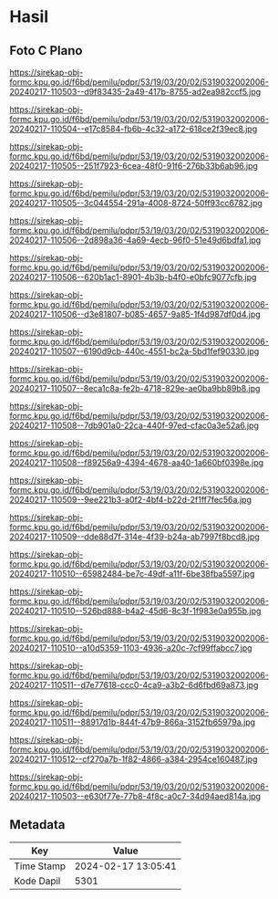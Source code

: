 # Hasil

## Foto C Plano

https://sirekap-obj-formc.kpu.go.id/f6bd/pemilu/pdpr/53/19/03/20/02/5319032002006-20240217-110503--d9f83435-2a49-417b-8755-ad2ea982ccf5.jpg

https://sirekap-obj-formc.kpu.go.id/f6bd/pemilu/pdpr/53/19/03/20/02/5319032002006-20240217-110504--e17c8584-fb6b-4c32-a172-618ce2f39ec8.jpg

https://sirekap-obj-formc.kpu.go.id/f6bd/pemilu/pdpr/53/19/03/20/02/5319032002006-20240217-110505--251f7923-6cea-48f0-91f6-276b33b6ab96.jpg

https://sirekap-obj-formc.kpu.go.id/f6bd/pemilu/pdpr/53/19/03/20/02/5319032002006-20240217-110505--3c044554-291a-4008-8724-50ff93cc6782.jpg

https://sirekap-obj-formc.kpu.go.id/f6bd/pemilu/pdpr/53/19/03/20/02/5319032002006-20240217-110506--2d898a36-4a69-4ecb-96f0-51e49d6bdfa1.jpg

https://sirekap-obj-formc.kpu.go.id/f6bd/pemilu/pdpr/53/19/03/20/02/5319032002006-20240217-110506--620b1ac1-8901-4b3b-b4f0-e0bfc9077cfb.jpg

https://sirekap-obj-formc.kpu.go.id/f6bd/pemilu/pdpr/53/19/03/20/02/5319032002006-20240217-110506--d3e81807-b085-4657-9a85-1f4d987df0d4.jpg

https://sirekap-obj-formc.kpu.go.id/f6bd/pemilu/pdpr/53/19/03/20/02/5319032002006-20240217-110507--6190d9cb-440c-4551-bc2a-5bd1fef90330.jpg

https://sirekap-obj-formc.kpu.go.id/f6bd/pemilu/pdpr/53/19/03/20/02/5319032002006-20240217-110507--8eca1c8a-fe2b-4718-829e-ae0ba9bb89b8.jpg

https://sirekap-obj-formc.kpu.go.id/f6bd/pemilu/pdpr/53/19/03/20/02/5319032002006-20240217-110508--7db901a0-22ca-440f-97ed-cfac0a3e52a6.jpg

https://sirekap-obj-formc.kpu.go.id/f6bd/pemilu/pdpr/53/19/03/20/02/5319032002006-20240217-110508--f89256a9-4394-4678-aa40-1a660bf0398e.jpg

https://sirekap-obj-formc.kpu.go.id/f6bd/pemilu/pdpr/53/19/03/20/02/5319032002006-20240217-110509--9ee221b3-a0f2-4bf4-b22d-2f1ff7fec56a.jpg

https://sirekap-obj-formc.kpu.go.id/f6bd/pemilu/pdpr/53/19/03/20/02/5319032002006-20240217-110509--dde88d7f-314e-4f39-b24a-ab7997f8bcd8.jpg

https://sirekap-obj-formc.kpu.go.id/f6bd/pemilu/pdpr/53/19/03/20/02/5319032002006-20240217-110510--65982484-be7c-49df-a11f-6be38fba5597.jpg

https://sirekap-obj-formc.kpu.go.id/f6bd/pemilu/pdpr/53/19/03/20/02/5319032002006-20240217-110510--526bd888-b4a2-45d6-8c3f-1f983e0a955b.jpg

https://sirekap-obj-formc.kpu.go.id/f6bd/pemilu/pdpr/53/19/03/20/02/5319032002006-20240217-110510--a10d5359-1103-4936-a20c-7cf99ffabcc7.jpg

https://sirekap-obj-formc.kpu.go.id/f6bd/pemilu/pdpr/53/19/03/20/02/5319032002006-20240217-110511--d7e77618-ccc0-4ca9-a3b2-6d6fbd69a873.jpg

https://sirekap-obj-formc.kpu.go.id/f6bd/pemilu/pdpr/53/19/03/20/02/5319032002006-20240217-110511--88917d1b-844f-47b9-866a-3152fb65979a.jpg

https://sirekap-obj-formc.kpu.go.id/f6bd/pemilu/pdpr/53/19/03/20/02/5319032002006-20240217-110512--cf270a7b-1f82-4866-a384-2954ce160487.jpg

https://sirekap-obj-formc.kpu.go.id/f6bd/pemilu/pdpr/53/19/03/20/02/5319032002006-20240217-110503--e630f77e-77b8-4f8c-a0c7-34d94aed814a.jpg


## Metadata

| Key        | Value               |
| ---------- | ------------------- |
| Time Stamp | 2024-02-17 13:05:41 |
| Kode Dapil | 5301                |




